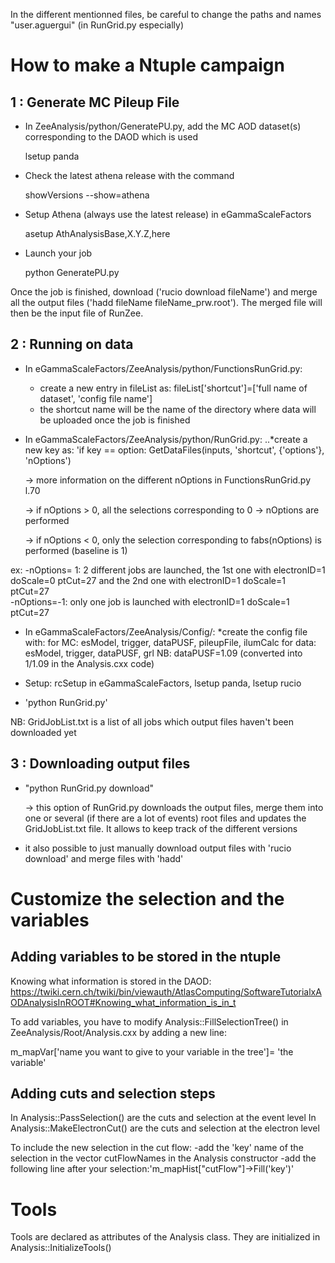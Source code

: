 
In the different mentionned files, be careful to change the paths and names "user.aguergui" (in RunGrid.py especially)


How to make a Ntuple campaign
====================================

1 : Generate MC Pileup File 
---------------------------

- In ZeeAnalysis/python/GeneratePU.py, add the MC AOD dataset(s) corresponding to the DAOD which is used
  
  lsetup panda
- Check the latest athena release with the command 
  
  showVersions --show=athena
- Setup Athena (always use the latest release) in eGammaScaleFactors
  
  asetup AthAnalysisBase,X.Y.Z,here 
- Launch your job
  
  python GeneratePU.py

Once the job is finished, download ('rucio download fileName') and merge all the output files ('hadd fileName fileName_prw.root'). The merged file will then be the input file of RunZee.


2 : Running on data
--------------------

- In eGammaScaleFactors/ZeeAnalysis/python/FunctionsRunGrid.py:
   * create a new entry in fileList as: fileList['shortcut']=['full name of dataset', 'config file name']
   * the shortcut name will be the name of the directory where data will be uploaded once the job is finished

- In eGammaScaleFactors/ZeeAnalysis/python/RunGrid.py:
..*create a new key as: 'if key == option: GetDataFiles(inputs, 'shortcut', {'options'}, 'nOptions')

  -> more information on the different nOptions in FunctionsRunGrid.py l.70

  -> if nOptions > 0, all the selections corresponding to 0 -> nOptions are performed

  -> if nOptions < 0, only the selection corresponding to fabs(nOptions) is performed (baseline is 1)

ex: 
-nOptions= 1: 2 different jobs are launched, the 1st one with electronID=1 doScale=0 ptCut=27 and the 2nd one with electronID=1 doScale=1 ptCut=27  
-nOptions=-1: only one job is launched with electronID=1 doScale=1 ptCut=27

- In eGammaScaleFactors/ZeeAnalysis/Config/:
  *create the config file with:
for MC: esModel, trigger, dataPUSF, pileupFile, ilumCalc
for data: esModel, trigger, dataPUSF, grl
NB: dataPUSF=1.09 (converted into 1/1.09 in the Analysis.cxx code)

- Setup: rcSetup in eGammaScaleFactors, lsetup panda, lsetup rucio
- 'python RunGrid.py'


NB: GridJobList.txt is a list of all jobs which output files haven't been downloaded yet



3 : Downloading output files
----------------------------

- "python RunGrid.py download"

  -> this option of RunGrid.py downloads the output files, merge them into one or several (if there are a lot of events) root files and updates the GridJobList.txt file. It allows to keep track of the different versions

- it also possible to just manually download output files with 'rucio download' and merge files with 'hadd'


Customize the selection and the variables
=========================================

Adding variables to be stored in the ntuple
-------------------------------------------

Knowing what information is stored in the DAOD:
https://twiki.cern.ch/twiki/bin/viewauth/AtlasComputing/SoftwareTutorialxAODAnalysisInROOT#Knowing_what_information_is_in_t

To add variables, you have to modify Analysis::FillSelectionTree() in ZeeAnalysis/Root/Analysis.cxx by adding a new line:

m_mapVar['name you want to give to your variable in the tree']= 'the variable'


Adding cuts and selection steps
-------------------------------

In Analysis::PassSelection() are the cuts and selection at the event level
In Analysis::MakeElectronCut() are the cuts and selection at the electron level

To include the new selection in the cut flow: 
-add the 'key' name of the selection in the vector cutFlowNames in the Analysis constructor
-add the following line after your selection:'m_mapHist["cutFlow"]->Fill('key')'


Tools
=====

Tools are declared as attributes of the Analysis class. They are initialized in Analysis::InitializeTools()
